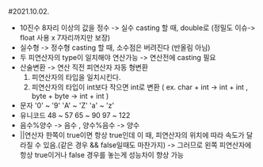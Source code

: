 #2021.10.02.
- 10진수 8자리 이상의 값을 정수 -> 실수 casting 할 때, double로 (정밀도 이슈-> float 사용 x 7자리까지만 보장)
- 실수형 -> 정수형 casting 할 때, 소수점은 버려진다 (반올림 아님)
- 두 피연산자의 type이 일치해야 연산가능 -> 연산전에 casting 필요
- 산술변환 -> 연산 직전 피연산자 자동 형변환
  1. 피연산자의 타입을 일치시킨다.
  2. 피연산자의 타입이 int보다 작으면 int로 변환 ( ex. char + int -> int + int , byte + byte -> int + int )
- 문자    '0' ~ '9'    'A' ~ 'Z'    'a' ~ 'z' 
- 유니코드 48 ~ 57      65 ~ 90      97 ~ 122
- 음수%양수 -> 음수 , 양수%음수 -> 양수
- ||연산자 한쪽이 true이면 항상 true인데 이 때, 피연산자의 위치에 따라 속도가 달라질 수 있음.(같은 경우 && false일때도 마찬가지)
  -> 그러므로 왼쪽 피연산자에 항상 true이거나 false 경우를 놓는게 성능차이 향상 가능
